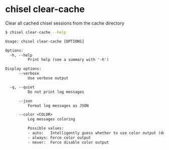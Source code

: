 # chisel clear-cache

Clear all cached chisel sessions from the cache directory

```bash
$ chisel clear-cache --help
```

```txt
Usage: chisel clear-cache [OPTIONS]

Options:
  -h, --help
          Print help (see a summary with '-h')

Display options:
      --verbose
          Use verbose output

  -q, --quiet
          Do not print log messages

      --json
          Format log messages as JSON

      --color <COLOR>
          Log messages coloring

          Possible values:
          - auto:   Intelligently guess whether to use color output (default)
          - always: Force color output
          - never:  Force disable color output
```